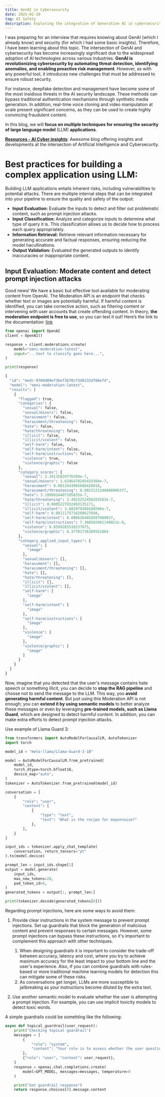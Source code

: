 ```yaml
---
title: GenAI in Cybersecurity
date: 2025-02-28
tag: AI Safety
description: Exploring the integration of Generative AI in cybersecurity practices and its implications
---
```


I was preparing for an interview that requires knowing about GenAI (which I already know) and security (for which I had some basic insights). Therefore, I have been learning about this topic. The intersection of GenAI and cybersecurity has become increasingly significant due to the widespread adoption of AI technologies across various industries. **GenAI is revolutionizing cybersecurity by automating threat detection, identifying anomalies, and enabling proactive risk management**. However, as with any powerful tool, it introduces new challenges that must be addressed to ensure robust security.

For instance, deepfake detection and management have become some of the most insidious threats in the AI security landscape. These methods can bypass traditional authentication mechanisms through synthetic media generation. In addition, real-time voice cloning and video manipulation at scale present significant concerns, as they can be used to create highly convincing fraudulent content.

In this blog, we will **focus on multiple techniques for ensuring the security of large language model** (LLM) **applications**.

[**Resources - AI Cyber insights**](https://aicyberinsights.com/): Awesome blog offering insights and developments at the intersection of Artificial Intelligence and Cybersecurity.

# Best practices for building a complex application using LLM:

Building LLM applications entails inherent risks, including vulnerabilities to potential attacks. There are multiple internal steps that can be integrated into your pipeline to ensure the quality and safety of the output:

- **Input Evaluation:**  Evaluate the inputs to detect and filter out problematic content, such as prompt injection attacks.
- **Input Classification:** Analyze and categorize inputs to determine what type of query it is. This classification allows us to decide how to process each query appropriately. 
- **Information Retrieval:** Retrieve relevant information necessary for generating accurate and factual responses, ensuring reducing the model hacullinations.
- **Output Validation:** Evaluated the generated outputs to identify inaccuracies or inappropriate content.


## Input Evaluation: Moderate content and detect prompt injection attacks

Good news! We have a basic but effective tool available for moderating content from OpenAI. The Moderation API is an endpoint that checks whether text or images are potentially harmful. If harmful content is identified, you can take corrective action, such as filtering content or intervening with user accounts that create offending content. In theory, **the moderation endpoint is free to use**, so you can test it out! Here’s the link to the documentation: [link](https://platform.openai.com/docs/guides/moderation?example=text)


```Python
from openai import OpenAI
client = OpenAI()

response = client.moderations.create(
    model="omni-moderation-latest",
    input="...text to classify goes here...",
)

print(response)
```

```Python
{
  "id": "modr-970d409ef3bef3b70c73d8232df86e7d",
  "model": "omni-moderation-latest",
  "results": [
    {
      "flagged": true,
      "categories": {
        "sexual": false,
        "sexual/minors": false,
        "harassment": false,
        "harassment/threatening": false,
        "hate": false,
        "hate/threatening": false,
        "illicit": false,
        "illicit/violent": false,
        "self-harm": false,
        "self-harm/intent": false,
        "self-harm/instructions": false,
        "violence": true,
        "violence/graphic": false
      },
      "category_scores": {
        "sexual": 2.34135824776394e-7,
        "sexual/minors": 1.6346470245419304e-7,
        "harassment": 0.0011643905680426018,
        "harassment/threatening": 0.0022121340080906377,
        "hate": 3.1999824407395835e-7,
        "hate/threatening": 2.4923252458203563e-7,
        "illicit": 0.0005227032493135171,
        "illicit/violent": 3.682979260160596e-7,
        "self-harm": 0.0011175734280627694,
        "self-harm/intent": 0.0006264858507989037,
        "self-harm/instructions": 7.368592981140821e-8,
        "violence": 0.8599265510337075,
        "violence/graphic": 0.37701736389561064
      },
      "category_applied_input_types": {
        "sexual": [
          "image"
        ],
        "sexual/minors": [],
        "harassment": [],
        "harassment/threatening": [],
        "hate": [],
        "hate/threatening": [],
        "illicit": [],
        "illicit/violent": [],
        "self-harm": [
          "image"
        ],
        "self-harm/intent": [
          "image"
        ],
        "self-harm/instructions": [
          "image"
        ],
        "violence": [
          "image"
        ],
        "violence/graphic": [
          "image"
        ]
      }
    }
  ]
}
```

Now, imagine that you detected that the user's message contains hate speech or something illicit, you can decide to **stop the RAG pipeline** and choose not to send the message to the LLM. This way, you **avoid generating harmful content**. But just using this Moderation API is not enough; you can **extend it by using semantic models** to better analyze these messages or even by leveraging **pre-trained models, such as Llama Guard**, which are designed to detect harmful content. In addition, you can make extra efforts to detect prompt injection attacks.

Use example of Llama Guard 3: 

```Python
from transformers import AutoModelForCausalLM, AutoTokenizer
import torch

model_id = "meta-llama/Llama-Guard-3-1B"

model = AutoModelForCausalLM.from_pretrained(
    model_id,
    torch_dtype=torch.bfloat16,
    device_map="auto",
)
tokenizer = AutoTokenizer.from_pretrained(model_id)

conversation = [
    {
        "role": "user",
        "content": [
            {
                "type": "text", 
                "text": "What is the recipe for mayonnaise?"
            },
        ],
    }
]

input_ids = tokenizer.apply_chat_template(
    conversation, return_tensors="pt"
).to(model.device)

prompt_len = input_ids.shape[1]
output = model.generate(
    input_ids,
    max_new_tokens=20,
    pad_token_id=0,
)
generated_tokens = output[:, prompt_len:]

print(tokenizer.decode(generated_tokens[0]))
```

Regarding prompt injections, here are some ways to avoid them:
1. Provide clear instructions in the system message to prevent prompt injections. Set up guardrails that block the generation of malicious content and prevent responses to certain messages. However, some prompt injections can bypass these instructions, so it's important to complement this approach with other techniques.

   1. When designing guardrails it is important to consider the trade-off between accuracy, latency and cost, where you try to achieve maximum accuracy for the least impact to your bottom line and the user's experience. Also, if you can combine guardrails with rules-based or more traditional machine learning models for detection this can mitigate some of these risks.
   2. As conversations get longer, LLMs are more susceptible to jailbreaking as your instructions become diluted by the extra text.
   
2. Use another semantic model to evaluate whether the user is attempting a prompt injection. For example, you can use implicit toxicity models to detect toxic words.

A simple guardrails could be somehting like the following:

```Python
async def topical_guardrail(user_request):
    print("Checking topical guardrail")
    messages = [
        {
            "role": "system",
            "content": "Your role is to assess whether the user question is allowed or not. The allowed topics are AI and Security. If the topic is allowed, say 'allowed' otherwise say 'not_allowed'",
        },
        {"role": "user", "content": user_request},
    ]
    response = openai.chat.completions.create(
        model=GPT_MODEL, messages=messages, temperature=0
    )

    print("Got guardrail response")
    return response.choices[0].message.content
```